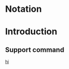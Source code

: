# Notation

# Introduction

## Support command
[hi](https://askubuntu.com/questions/138140/how-do-i-install-qemu) 
```

```
